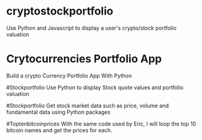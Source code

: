 # cryptostockportfolio
Use Python and Javascript to display a user's crypto/stock portfolio valuation
# Crytocurrencies Portfolio App
Build a crypto Currency Portfolio App With Python

#Stockportfolio 
Use Python to display Stock quote values and portfolio valuation

#Stockportfolio
Get stock market data such as price, volume and fundamental data using Python packages

#Toptenbitcoinprices
With the same code used by Eric, I will loop the top 10 bitcoin names and get the prices for each.


